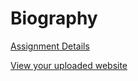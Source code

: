 # Biography

[Assignment Details](/homework/biography)

[View your uploaded website](https://mpaulweeks.github.io/cfc2017/homework/mpaulweeks/biography/)
